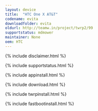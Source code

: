 ```yaml
---
layout: device
title:  "HTC One X AT&T"
codename: evita
downloadfolder: evita
oldurl: http://teamw.in/project/twrp2/99
supportstatus: mdmower
maintainer: None
oem: HTC
---
```


{% include disclaimer.html %}

{% include supportstatus.html %}

{% include appinstall.html %}

{% include download.html %}

{% include twrpinstall.html %}

{% include fastbootinstall.html %}
